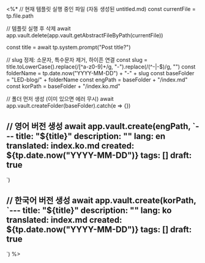<%*
// 현재 템플릿 실행 중인 파일 (자동 생성된 untitled.md)
const currentFile = tp.file.path

// 템플릿 실행 후 삭제
await app.vault.delete(app.vault.getAbstractFileByPath(currentFile))

const title = await tp.system.prompt("Post title?")

// slug 정제: 소문자, 특수문자 제거, 하이픈 연결
const slug = title.toLowerCase().replace(/[^a-z0-9]+/g, "-").replace(/(^-|-$)/g, "")
const folderName = tp.date.now("YYYY-MM-DD") + "-" + slug
const baseFolder = "LED-blog/" + folderName
const engPath = baseFolder + "/index.md"
const korPath = baseFolder + "/index.ko.md"

// 폴더 먼저 생성 (이미 있으면 에러 무시)
await app.vault.createFolder(baseFolder).catch(e => {})

// 영어 버전 생성
await app.vault.create(engPath, 
`---
title: "${title}"
description: ""
lang: en
translated: index.ko.md
created: ${tp.date.now("YYYY-MM-DD")}
tags: []
draft: true
---
`)

// 한국어 버전 생성
await app.vault.create(korPath, 
`---
title: "${title}"
description: ""
lang: ko
translated: index.md
created: ${tp.date.now("YYYY-MM-DD")}
tags: []
draft: true
---
`)
%>